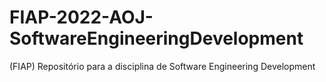 # FIAP-2022-AOJ-SoftwareEngineeringDevelopment
(FIAP) Repositório para a disciplina de Software Engineering Development

